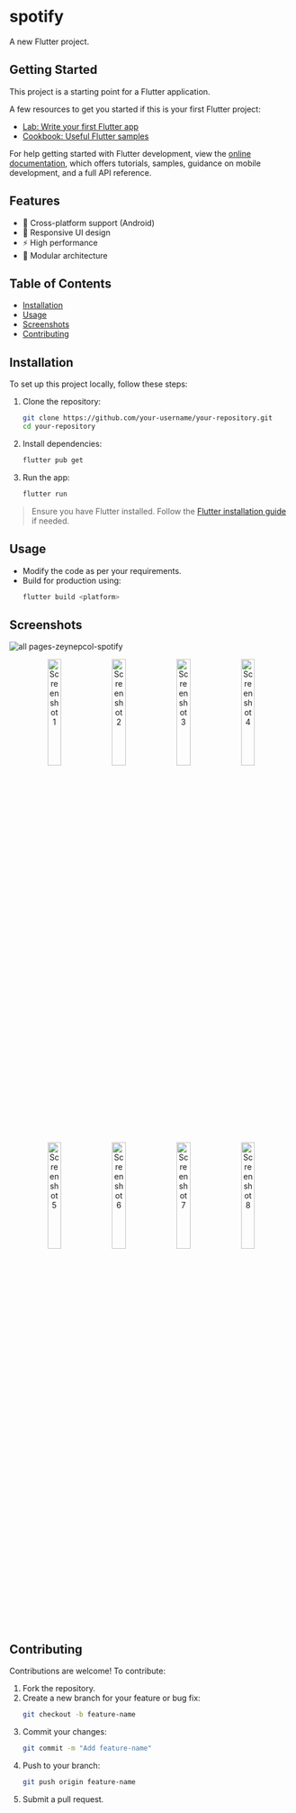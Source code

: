 # spotify

A new Flutter project.

## Getting Started

This project is a starting point for a Flutter application.

A few resources to get you started if this is your first Flutter project:

- [Lab: Write your first Flutter app](https://docs.flutter.dev/get-started/codelab)
- [Cookbook: Useful Flutter samples](https://docs.flutter.dev/cookbook)

For help getting started with Flutter development, view the
[online documentation](https://docs.flutter.dev/), which offers tutorials,
samples, guidance on mobile development, and a full API reference.


## Features

- 📱 Cross-platform support (Android)
- 🎨 Responsive UI design
- ⚡ High performance
- 🔧 Modular architecture

## Table of Contents

- [Installation](#installation)
- [Usage](#usage)
- [Screenshots](#screenshots)
- [Contributing](#contributing)

## Installation

To set up this project locally, follow these steps:

1. Clone the repository:
   ```bash
   git clone https://github.com/your-username/your-repository.git
   cd your-repository
   ```

2. Install dependencies:
   ```bash
   flutter pub get
   ```

3. Run the app:
   ```bash
   flutter run
   ```

> Ensure you have Flutter installed. Follow the [Flutter installation guide](https://flutter.dev/docs/get-started/install) if needed.

## Usage

- Modify the code as per your requirements.
- Build for production using:
  ```bash
  flutter build <platform>
  ```
 
 ## Screenshots

![all pages-zeynepcol-spotify](https://github.com/user-attachments/assets/2f3d8c9a-0af1-45f6-9150-6e7362ae9633)

<p align="center">
  <img src="https://github.com/user-attachments/assets/4e3be43b-0507-4d5f-85c3-862edb0eeb5a" width="22%" alt="Screenshot 1">
  <img src="https://github.com/user-attachments/assets/30b78483-fd31-4cc8-a7ef-0418f37f6929" width="22%" alt="Screenshot 2">
  <img src="https://github.com/user-attachments/assets/ef8a9d21-5af1-40e6-b082-0991d30b5af7" width="22%" alt="Screenshot 3">
  <img src="https://github.com/user-attachments/assets/6db49dca-ea35-4f65-af19-9966d5d503f1" width="22%" alt="Screenshot 4">
  <img src="https://github.com/user-attachments/assets/5a6acf4e-5022-4cb0-9678-f3ae07d0d31d" width="22%" alt="Screenshot 5">
  <img src="https://github.com/user-attachments/assets/44ad810b-b4bc-42ee-a54f-a900136145b0" width="22%" alt="Screenshot 6">
  <img src="https://github.com/user-attachments/assets/4f7cd7f2-a71c-4e62-afd7-8e9861a4f3e2" width="22%" alt="Screenshot 7">
  <img src="https://github.com/user-attachments/assets/85fb6dd5-0045-43a8-8471-a0d794e91c5e" width="22%" alt="Screenshot 8">
</p>



## Contributing

Contributions are welcome! To contribute:

1. Fork the repository.
2. Create a new branch for your feature or bug fix:
   ```bash
   git checkout -b feature-name
   ```
3. Commit your changes:
   ```bash
   git commit -m "Add feature-name"
   ```
4. Push to your branch:
   ```bash
   git push origin feature-name
   ```
5. Submit a pull request.

